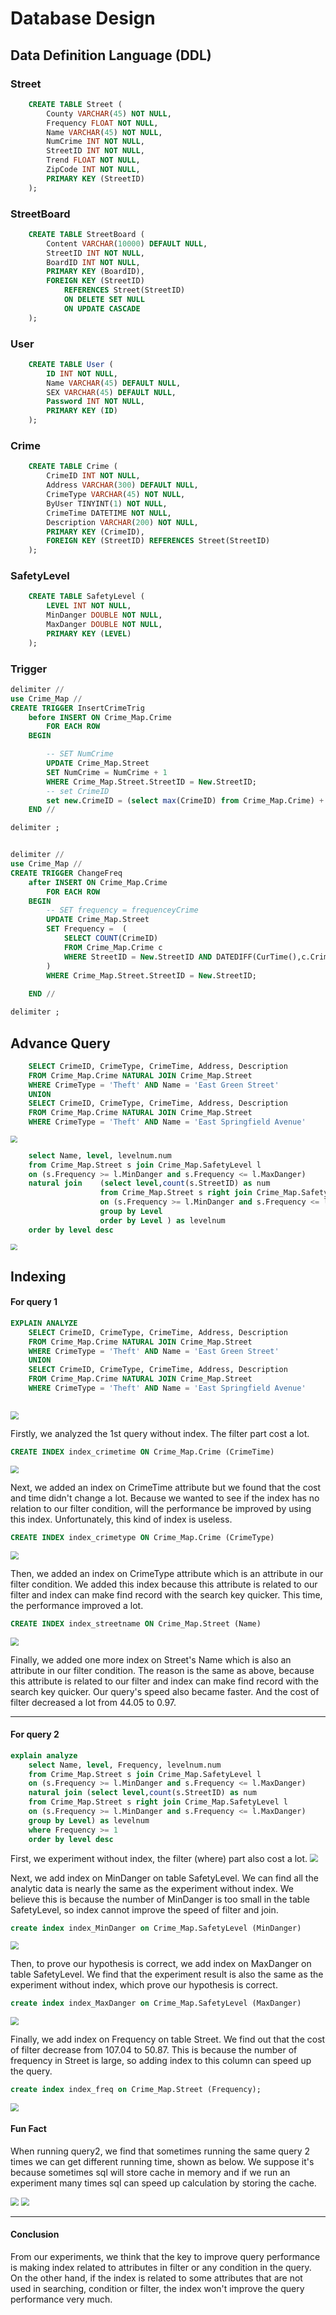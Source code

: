 # Database Design
## Data Definition Language (DDL)
### Street
```sql
    CREATE TABLE Street (
        County VARCHAR(45) NOT NULL,
        Frequency FLOAT NOT NULL,
        Name VARCHAR(45) NOT NULL,
        NumCrime INT NOT NULL,
        StreetID INT NOT NULL,
        Trend FLOAT NOT NULL,
        ZipCode INT NOT NULL,
        PRIMARY KEY (StreetID)
    );
```
### StreetBoard
```sql
    CREATE TABLE StreetBoard (
        Content VARCHAR(10000) DEFAULT NULL,
        StreetID INT NOT NULL,
        BoardID INT NOT NULL,
        PRIMARY KEY (BoardID),
        FOREIGN KEY (StreetID)
            REFERENCES Street(StreetID)
            ON DELETE SET NULL
            ON UPDATE CASCADE 
    );
```
### User
```sql
    CREATE TABLE User (
        ID INT NOT NULL,
        Name VARCHAR(45) DEFAULT NULL,
        SEX VARCHAR(45) DEFAULT NULL,
        Password INT NOT NULL,
        PRIMARY KEY (ID)
    );
```
### Crime
```sql
    CREATE TABLE Crime (
        CrimeID INT NOT NULL,
        Address VARCHAR(300) DEFAULT NULL,
        CrimeType VARCHAR(45) NOT NULL,
        ByUser TINYINT(1) NOT NULL,
        CrimeTime DATETIME NOT NULL,
        Description VARCHAR(200) NOT NULL,
        PRIMARY KEY (CrimeID),
        FOREIGN KEY (StreetID) REFERENCES Street(StreetID) 
    );
```
### SafetyLevel
```sql
    CREATE TABLE SafetyLevel (
        LEVEL INT NOT NULL,
        MinDanger DOUBLE NOT NULL,
        MaxDanger DOUBLE NOT NULL,
        PRIMARY KEY (LEVEL)
    );
```

### Trigger
```sql
delimiter //
use Crime_Map //
CREATE TRIGGER InsertCrimeTrig
    before INSERT ON Crime_Map.Crime
        FOR EACH ROW
    BEGIN

        -- SET NumCrime
        UPDATE Crime_Map.Street
        SET NumCrime = NumCrime + 1
        WHERE Crime_Map.Street.StreetID = New.StreetID;
		-- set CrimeID
        set new.CrimeID = (select max(CrimeID) from Crime_Map.Crime) + 1;
    END //

delimiter ;


delimiter //
use Crime_Map //
CREATE TRIGGER ChangeFreq
    after INSERT ON Crime_Map.Crime
        FOR EACH ROW
    BEGIN
        -- SET frequency = frequenceyCrime
        UPDATE Crime_Map.Street
        SET Frequency =  (
            SELECT COUNT(CrimeID)
            FROM Crime_Map.Crime c 
            WHERE StreetID = New.StreetID AND DATEDIFF(CurTime(),c.CrimeTime) < 30
        )
        WHERE Crime_Map.Street.StreetID = New.StreetID;
    
    END //

delimiter ;
```

## Advance Query

```sql
	SELECT CrimeID, CrimeType, CrimeTime, Address, Description
	FROM Crime_Map.Crime NATURAL JOIN Crime_Map.Street
	WHERE CrimeType = 'Theft' AND Name = 'East Green Street'
	UNION
	SELECT CrimeID, CrimeType, CrimeTime, Address, Description
	FROM Crime_Map.Crime NATURAL JOIN Crime_Map.Street
	WHERE CrimeType = 'Theft' AND Name = 'East Springfield Avenue'
```

<img src="imgs\ADQUERY1_15rows.png" style="zoom:67%;" />


```sql
    select Name, level, levelnum.num
    from Crime_Map.Street s join Crime_Map.SafetyLevel l 
    on (s.Frequency >= l.MinDanger and s.Frequency <= l.MaxDanger) 
    natural join    (select level,count(s.StreetID) as num
                    from Crime_Map.Street s right join Crime_Map.SafetyLevel l 
                    on (s.Frequency >= l.MinDanger and s.Frequency <= l.MaxDanger)
                    group by Level
                    order by Level ) as levelnum
    order by level desc
```
<img src="imgs\ADQUERY2_15rows.jpg" style="zoom:67%;" />





## Indexing 

#### For query 1

```sql
EXPLAIN ANALYZE 
	SELECT CrimeID, CrimeType, CrimeTime, Address, Description
	FROM Crime_Map.Crime NATURAL JOIN Crime_Map.Street
	WHERE CrimeType = 'Theft' AND Name = 'East Green Street'
	UNION
	SELECT CrimeID, CrimeType, CrimeTime, Address, Description
	FROM Crime_Map.Crime NATURAL JOIN Crime_Map.Street
	WHERE CrimeType = 'Theft' AND Name = 'East Springfield Avenue'
	
```

<img src="imgs\QUERY1_without_index.png" style="zoom: 80%;" />

Firstly, we analyzed the 1st query without index. The filter part cost a lot. 

```sql
CREATE INDEX index_crimetime ON Crime_Map.Crime (CrimeTime)
```

<img src="imgs\QUERY1_index1.png" style="zoom:80%;" />

Next, we added an index on CrimeTime attribute but we found that the cost and time didn't change a lot. Because we wanted to see if the index has no relation to our filter condition, will the performance be improved by using this index. Unfortunately, this kind of index is useless.

```sql
CREATE INDEX index_crimetype ON Crime_Map.Crime (CrimeType)
```

<img src="imgs\QUERY1_index2.png" style="zoom:80%;" />

Then, we added an index on CrimeType attribute which is an attribute in our filter condition. We added this index because this attribute is related to our filter and index can make find record with the search key quicker. This time, the performance improved a lot.

```sql
CREATE INDEX index_streetname ON Crime_Map.Street (Name)
```

<img src="imgs\QUERY1_index3.png" style="zoom:80%;" />

Finally, we added one more index on Street's Name which is also an attribute in our filter condition. The reason is the same as above, because this attribute is related to our filter and index can make find record with the search key quicker. Our query's speed also became faster. And the cost of filter decreased a lot from 44.05 to 0.97.

------

#### For query 2
```sql
explain analyze
    select Name, level, Frequency, levelnum.num
	from Crime_Map.Street s join Crime_Map.SafetyLevel l 
    on (s.Frequency >= l.MinDanger and s.Frequency <= l.MaxDanger) 
	natural join (select level,count(s.StreetID) as num
	from Crime_Map.Street s right join Crime_Map.SafetyLevel l 
    on (s.Frequency >= l.MinDanger and s.Frequency <= l.MaxDanger)
	group by Level) as levelnum
    where Frequency >= 1
	order by level desc
```
First, we experiment without index, the filter (where) part also cost a lot.
<img src="imgs\QUERY2_without_index.jpg" style="zoom:80%;" />


Next, we add index on MinDanger on table SafetyLevel. We can find all the analytic data is nearly the same as the experiment without index. We believe this is because the number of MinDanger is too small in the table SafetyLevel, so index cannot improve the speed of filter and join.

```sql
create index index_MinDanger on Crime_Map.SafetyLevel (MinDanger)
```

<img src="imgs\QUERY2_index_MinDanger.jpg" style="zoom:80%;" />

Then, to prove our hypothesis is correct, we add index on MaxDanger on table SafetyLevel. We find that the experiment result is also the same as the experiment without index, which prove our hypothesis is correct.

```sql
create index index_MaxDanger on Crime_Map.SafetyLevel (MaxDanger)
```

<img src="imgs\QUERY2_index_MaxDanger.jpg" style="zoom:80%;" />

Finally, we add index on Frequency on table Street. We find out that the cost of filter decrease from 107.04 to 50.87. This is because the number of frequency in Street is large, so adding index to this column can speed up the query.

```sql
create index index_freq on Crime_Map.Street (Frequency);
```

<img src="imgs\QUERY2_index_freq.jpg" style="zoom:80%;" />

#### Fun Fact

When running query2, we find that sometimes running the same query 2 times we can get different running time, shown as below. We suppose it's because sometimes sql will store cache in memory and if we run an experiment many times sql can speed up calculation by storing the cache.

<img src="imgs\QUERY2_runtime_without_index.jpg" style="zoom:80%;" />

<img src="imgs\QUERY2_secondruntime_without_index.jpg" style="zoom:80%;" />



------

#### Conclusion

From our experiments, we think that the key to improve query performance is making index related to attributes in filter or any condition in the query. On the other hand, if the index is related to some attributes that are not used in searching, condition or filter, the index won't improve the query performance very much.
